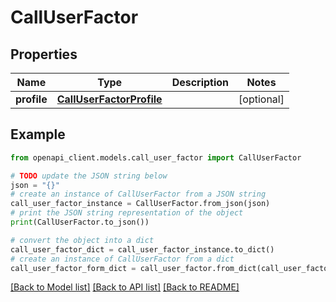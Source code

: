 # CallUserFactor


## Properties

Name | Type | Description | Notes
------------ | ------------- | ------------- | -------------
**profile** | [**CallUserFactorProfile**](CallUserFactorProfile.md) |  | [optional] 

## Example

```python
from openapi_client.models.call_user_factor import CallUserFactor

# TODO update the JSON string below
json = "{}"
# create an instance of CallUserFactor from a JSON string
call_user_factor_instance = CallUserFactor.from_json(json)
# print the JSON string representation of the object
print(CallUserFactor.to_json())

# convert the object into a dict
call_user_factor_dict = call_user_factor_instance.to_dict()
# create an instance of CallUserFactor from a dict
call_user_factor_form_dict = call_user_factor.from_dict(call_user_factor_dict)
```
[[Back to Model list]](../README.md#documentation-for-models) [[Back to API list]](../README.md#documentation-for-api-endpoints) [[Back to README]](../README.md)


